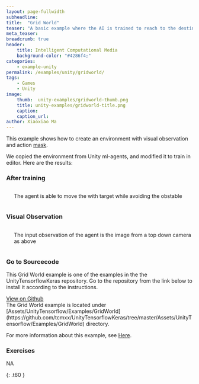 ```yaml
---
layout: page-fullwidth
subheadline: 
title:  "Grid World"
teaser: "A basic example where the AI is trained to reach to the destination and avoid the obstacle in a grid world."
meta_teaser: 
breadcrumb: true
header:
    title: Intelligent Computational Media
    background-color: "#4286f4;"
categories:
    - example-unity
permalink: /examples/unity/gridworld/
tags:
    - Games
    - Unity
image:
    thumb:  unity-examples/gridworld-thumb.png
    title: unity-examples/gridworld-title.png
    caption: 
    caption_url: 
author: Xiaoxiao Ma
---
```


This example shows how to create an environment with visual observation and action [mask](https://github.com/Unity-Technologies/ml-agents/blob/master/docs/Learning-Environment-Design-Agents.md#masking-discrete-actions).

We copied the environment from Unity ml-agents, and modified it to train in editor. Here are the results:

### After training
<div class="row text-center">
	<div class="medium-8 columns t30">
       <img src="{{ site.urlimg }}unity-examples/gridworld-after-training.gif" alt="">
	   <p>The agent is able to move the with target while avoiding the obstable</p>
    </div><!-- /.medium-8.columns -->
</div><!-- /.row -->

### Visual Observation
<div class="row text-center">
	<div class="medium-8 columns t30">
       <img src="{{ site.urlimg }}unity-examples/gridworld-camera-after-training.gif" alt="">
	   <p>The input observation of the agent is the image from a top down camera as above</p>
    </div><!-- /.medium-8.columns -->
</div><!-- /.row -->

### Go to Sourcecode
This Grid World example is one of the examples in the the UnityTensorflowKeras repository. Go to the repository from the link below to install it according to the instructions. 
<div class="row">
    <div class="medium-6 columns t10">
	  <a class = "radius button small" target="_blank" href = "https://github.com/tcmxx/UnityTensorflowKeras" >View on Github</a>
    </div>
</div><!-- /.row -->
The Grid World example is located under [Assets/UnityTensorflow/Examples/GridWorld](https://github.com/tcmxx/UnityTensorflowKeras/tree/master/Assets/UnityTensorflow/Examples/GridWorld) directory.

For more information about this example, see [Here](https://github.com/tcmxx/UnityTensorflowKeras/blob/master/Documents/ExamplesList.md#gridworld).

### Exercises
NA

{: .t60 }
<!--
<div id="bottom" class="row t30">
    <div class="small-12 columns">
       {% include next-previous-post-in-category %}
    </div>
</div>
-->

